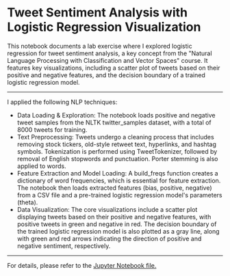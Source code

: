 # Tweet Sentiment Analysis with Logistic Regression Visualization

This notebook documents a lab exercise where I explored logistic regression for tweet sentiment analysis, a key concept from the "Natural Language Processing with Classification and Vector Spaces" course. It features key visualizations, including a scatter plot of tweets based on their positive and negative features, and the decision boundary of a trained logistic regression model.

---
I applied the following NLP techniques:
* Data Loading & Exploration: The notebook loads positive and negative tweet samples from the NLTK twitter_samples dataset, with a total of 8000 tweets for training.
* Text Preprocessing: Tweets undergo a cleaning process that includes removing stock tickers, old-style retweet text, hyperlinks, and hashtag symbols. Tokenization is performed using TweetTokenizer, followed by removal of English stopwords and punctuation. Porter stemming is also applied to words.
* Feature Extraction and Model Loading: A build_freqs function creates a dictionary of word frequencies, which is essential for feature extraction. The notebook then loads extracted features (bias, positive, negative) from a CSV file and a pre-trained logistic regression model's parameters (theta).
* Data Visualization: The core visualizations include a scatter plot displaying tweets based on their positive and negative features, with positive tweets in green and negative in red. The decision boundary of the trained logistic regression model is also plotted as a gray line, along with green and red arrows indicating the direction of positive and negative sentiment, respectively.
  
---
For details, please refer to the [Jupyter Notebook file.](https://github.com/larisanti/tweet-logistic-regression-nlp.ipynb/blob/main/tweet_logistic_regression_nlp.ipynb)
